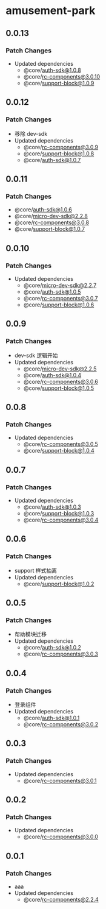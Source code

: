# amusement-park

## 0.0.13

### Patch Changes

- Updated dependencies
  - @core/auth-sdk@1.0.8
  - @core/rc-components@3.0.10
  - @core/support-block@1.0.9

## 0.0.12

### Patch Changes

- 移除 dev-sdk
- Updated dependencies
  - @core/rc-components@3.0.9
  - @core/support-block@1.0.8
  - @core/auth-sdk@1.0.7

## 0.0.11

### Patch Changes

- @core/auth-sdk@1.0.6
- @core/micro-dev-sdk@2.2.8
- @core/rc-components@3.0.8
- @core/support-block@1.0.7

## 0.0.10

### Patch Changes

- Updated dependencies
  - @core/micro-dev-sdk@2.2.7
  - @core/auth-sdk@1.0.5
  - @core/rc-components@3.0.7
  - @core/support-block@1.0.6

## 0.0.9

### Patch Changes

- dev-sdk 逻辑开始
- Updated dependencies
  - @core/micro-dev-sdk@2.2.5
  - @core/auth-sdk@1.0.4
  - @core/rc-components@3.0.6
  - @core/support-block@1.0.5

## 0.0.8

### Patch Changes

- Updated dependencies
  - @core/rc-components@3.0.5
  - @core/support-block@1.0.4

## 0.0.7

### Patch Changes

- Updated dependencies
  - @core/auth-sdk@1.0.3
  - @core/support-block@1.0.3
  - @core/rc-components@3.0.4

## 0.0.6

### Patch Changes

- support 样式抽离
- Updated dependencies
  - @core/support-block@1.0.2

## 0.0.5

### Patch Changes

- 帮助模块迁移
- Updated dependencies
  - @core/auth-sdk@1.0.2
  - @core/rc-components@3.0.3

## 0.0.4

### Patch Changes

- 登录组件
- Updated dependencies
  - @core/auth-sdk@1.0.1
  - @core/rc-components@3.0.2

## 0.0.3

### Patch Changes

- Updated dependencies
  - @core/rc-components@3.0.1

## 0.0.2

### Patch Changes

- Updated dependencies
  - @core/rc-components@3.0.0

## 0.0.1

### Patch Changes

- aaa
- Updated dependencies
  - @core/rc-components@2.2.4
